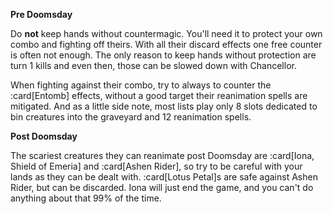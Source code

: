 **Pre Doomsday**

Do **not** keep hands without countermagic. You'll need it to protect your own
combo and fighting off theirs. With all their discard effects one free counter
is often not enough. The only reason to keep hands without protection are turn 1
kills and even then, those can be slowed down with Chancellor.

When fighting against their combo, try to always to counter the :card[Entomb]
effects, without a good target their reanimation spells are mitigated. And as a
little side note, most lists play only 8 slots dedicated to bin creatures into
the graveyard and 12 reanimation spells.

**Post Doomsday**

The scariest creatures they can reanimate post Doomsday are :card[Iona, Shield
of Emeria] and :card[Ashen Rider], so try to be careful with your lands as they
can be dealt with. :card[Lotus Petal]s are safe against Ashen Rider, but can be
discarded. Iona will just end the game, and you can't do anything about that 99%
of the time.
